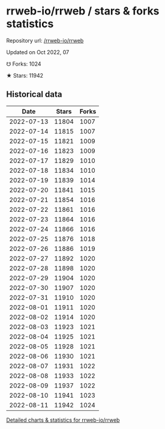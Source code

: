 # rrweb-io/rrweb / stars & forks statistics

Repository url: [/rrweb-io/rrweb](https://github.com/rrweb-io/rrweb)

Updated on Oct 2022, 07

☋ Forks: 1024

★ Stars: 11942

## Historical data
| Date | Stars | Forks |
|------|-------|-------|
| 2022-07-13 | 11804 | 1007 | 
| 2022-07-14 | 11815 | 1007 | 
| 2022-07-15 | 11821 | 1009 | 
| 2022-07-16 | 11823 | 1009 | 
| 2022-07-17 | 11829 | 1010 | 
| 2022-07-18 | 11834 | 1010 | 
| 2022-07-19 | 11839 | 1014 | 
| 2022-07-20 | 11841 | 1015 | 
| 2022-07-21 | 11854 | 1016 | 
| 2022-07-22 | 11861 | 1016 | 
| 2022-07-23 | 11864 | 1016 | 
| 2022-07-24 | 11866 | 1016 | 
| 2022-07-25 | 11876 | 1018 | 
| 2022-07-26 | 11886 | 1019 | 
| 2022-07-27 | 11892 | 1020 | 
| 2022-07-28 | 11898 | 1020 | 
| 2022-07-29 | 11904 | 1020 | 
| 2022-07-30 | 11907 | 1020 | 
| 2022-07-31 | 11910 | 1020 | 
| 2022-08-01 | 11911 | 1020 | 
| 2022-08-02 | 11914 | 1020 | 
| 2022-08-03 | 11923 | 1021 | 
| 2022-08-04 | 11925 | 1021 | 
| 2022-08-05 | 11928 | 1021 | 
| 2022-08-06 | 11930 | 1021 | 
| 2022-08-07 | 11931 | 1022 | 
| 2022-08-08 | 11933 | 1022 | 
| 2022-08-09 | 11937 | 1022 | 
| 2022-08-10 | 11941 | 1023 | 
| 2022-08-11 | 11942 | 1024 | 


[Detailed charts & statistics for rrweb-io/rrweb](https://reviewgithub.com/rep/rrweb-io/rrweb)
